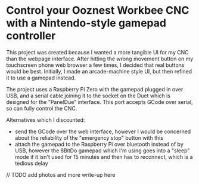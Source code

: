 # Control your Ooznest Workbee CNC with a Nintendo-style gamepad controller

This project was created because I wanted a more tangible UI for my CNC than the webpage interface.  After hitting the wrong movement button on my touchscreen phone web browser a few times, I decided that real buttons would be best.  Initially, I made an arcade-machine style UI, but then refined it to use a gamepad instead.

The project uses a Raspberry Pi Zero with the gamepad plugged in over USB, and a serial cable joining it to the socket on the Duet which is designed for the "PanelDue" interface.  This port accepts GCode over serial, so can fully control the CNC.

Alternatives which I discounted:
* send the GCode over the web interface, however I would be concerned about the reliability of the "emergency stop" button with this
* attach the gamepad to the Raspberry Pi over bluetooth instead of by USB, however the 8BitDo gamepad which I'm using goes into a "sleep" mode if it isn't used for 15 minutes and then has to reconnect, which is a tedious delay


// TODO add photos and more write-up here

